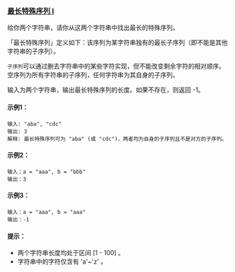 ### [最长特殊序列 Ⅰ](https://leetcode-cn.com/problems/longest-uncommon-subsequence-i/)

给你两个字符串，请你从这两个字符串中找出最长的特殊序列。

「最长特殊序列」定义如下：该序列为某字符串独有的最长子序列（即不能是其他字符串的子序列）。

`子序列`可以通过删去字符串中的某些字符实现，但不能改变剩余字符的相对顺序。空序列为所有字符串的子序列，任何字符串为其自身的子序列。

输入为两个字符串，输出最长特殊序列的长度。如果不存在，则返回 -1。

#### 示例1：
```
输入: "aba", "cdc"
输出: 3
解释: 最长特殊序列可为 "aba" (或 "cdc")，两者均为自身的子序列且不是对方的子序列。
```

#### 示例2：
```
输入：a = "aaa", b = "bbb"
输出：3
```

#### 示例3：
```
输入：a = "aaa", b = "aaa"
输出：-1
```

#### 提示：
- 两个字符串长度均处于区间 [1 - 100] 。
- 字符串中的字符仅含有 'a'~'z' 。